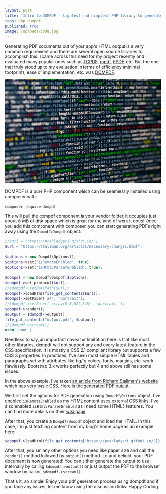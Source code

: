 ```yaml
---
layout: post
title: 'Intro to DOMPDF - lightest and simplest PHP library to generate PDF documents'
tags: php dompdf
published: true
image: /uploads/code.jpg
---
```


Generating PDF documents out of your app's HTML output is a very common requirement and there are several open source libraries to accomplish this. I came across this need for my project recently and I evaluated many popular ones such as [TCPDF](https://github.com/tecnickcom/TCPDF), [mpdf](https://github.com/mpdf/mpdf), [FPDF](https://github.com/Setasign/FPDF), etc. But the one that truly stood up to my evaluation in terms of efficiency (minimal footprint), ease of implementation, etc. was [DOMPDF](https://github.com/dompdf/dompdf).

![code](/uploads/code.jpg)

DOMPDF is a pure PHP component which can be seamlessly installed using composer with:

`composer require dompdf`

This will pull the dompdf component in your vendor folder, it occupies just about 8 MB of disk space which is great for the kind of work it does! Once you add this component with composer, you can start generating PDFs right away using the `Dompdf\Dompdf` object:

```php
//$url = "https://prahladyeri.github.io/";
$url = "https://stallman.org/articles/necessary-changes.html";

$options = new Dompdf\Options();
$options->set('isRemoteEnabled', true);
$options->set('isHtml5ParserEnabled', true);

$dompdf = new Dompdf\Dompdf($options);
$dompdf->set_protocol($url);
//$dompdf->setBasePath($url);
$dompdf->loadHtml(file_get_contents($url));
$dompdf->setPaper('a4', 'portrait');
//$dompdf->setPaper( array(0,0,822,848), 'portrait' );
$dompdf->render();
$output = $dompdf->output();
file_put_contents("output.pdf", $output);
//$dompdf->stream();
echo "Done";
```

Needless to say, an important caveat or limitation here is that like most other libraries, dompdf will not support any and every latest feature in the CSS specification. It is mostly a CSS 2.1 compliant library but supports a few CSS 3 properties. In practices, I've seen most simple HTML tables and paragraphs set with attributes like bg/fg colors, fonts, margins, etc. work flawlessly. Bootstrap 3.x works perfectly but 4 and above still has some issues.

In the above example, I've taken [an article from Richard Stallman's website](https://stallman.org/articles/necessary-changes.html) which has very basic CSS. [Here is the generated PDF output](/uploads/dompdf-output.pdf).

We first set the options for PDF generation using `Dompdf\Options` object. I've enabled `isRemoteEnabled` as my HTML content uses external CSS links. I've also enabled `isHtml5ParserEnabled` as I need some HTML5 features. You can find more details on their [wiki page](https://github.com/dompdf/dompdf/wiki).

After that, you create a `Dompdf\Dompdf` object and load the HTML. In this case, I'm just fetching content from my blog's home page as an example here:

```php
$dompdf->loadHtml(file_get_contents("https://prahladyeri.github.io/"));
```

After that, you set any other options you need like paper size and call the `render()` method followed by `output()` method. Lo and behold, your PDF document is now generated! You can either generate the output to use internally by calling `$dompdf->output()` or just output the PDF to the browser window by calling `$dompdf->stream()`.

That's it, so simple! Enjoy your pdf generation process using dompdf and if you face any issues, let me know using the discussion links. Happy Coding.